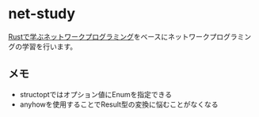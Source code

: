 # net-study

[Rustで学ぶネットワークプログラミング](https://cha-shu00.hatenablog.com/entry/2019/06/12/231526)をベースにネットワークプログラミングの学習を行います。

## メモ

- structoptではオプション値にEnumを指定できる
- anyhowを使用することでResult型の変換に悩むことがなくなる
